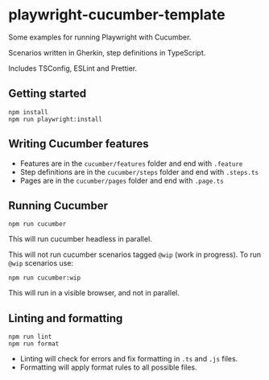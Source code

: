 # playwright-cucumber-template

Some examples for running Playwright with Cucumber.

Scenarios written in Gherkin, step definitions in TypeScript.

Includes TSConfig, ESLint and Prettier.

## Getting started

    npm install
    npm run playwright:install

## Writing Cucumber features

- Features are in the `cucumber/features` folder and end with `.feature`
- Step definitions are in the `cucumber/steps` folder and end with `.steps.ts`
- Pages are in the `cucumber/pages` folder and end with `.page.ts`

## Running Cucumber

    npm run cucumber

This will run cucumber headless in parallel.

This will not run cucumber scenarios tagged `@wip` (work in progress). To run `@wip` scenarios use:

    npm run cucumber:wip

This will run in a visible browser, and not in parallel.

## Linting and formatting

    npm run lint
    npm run format

- Linting will check for errors and fix formatting in `.ts` and `.js` files.
- Formatting will apply format rules to all possible files.
